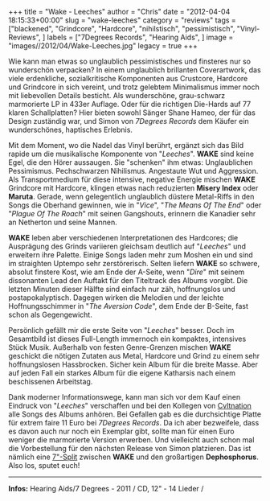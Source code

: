 +++
title = "Wake - Leeches"
author = "Chris"
date = "2012-04-04 18:15:33+00:00"
slug = "wake-leeches"
category = "reviews"
tags = ["blackened", "Grindcore", "Hardcore", "nihilstisch", "pessimistisch", "Vinyl-Reviews", ]
labels = ["7Degrees Records", "Hearing Aids", ]
image = "images//2012/04/Wake-Leeches.jpg"
legacy = true
+++

Wie kann man etwas so unglaublich pessimistisches und finsteres nur so wunderschön verpacken? In einem unglaublich brillanten Coverartwork, das viele erdenkliche, sozialkritische Komponenten aus Crustcore, Hardcore und Grindcore in sich vereint, und trotz gelebtem Minimalismus immer noch mit liebevollen Details besticht. Als wunderschöne, grau-schwarz marmorierte LP in 433er Auflage. Oder für die richtigen Die-Hards auf 77 klaren Schallplatten? Hier bieten sowohl Sänger Shane Hameo, der für das Design zuständig war, und Simon von _7Degrees Records_ dem Käufer ein wunderschönes, haptisches Erlebnis.

Mit dem Moment, wo die Nadel das Vinyl berührt, ergänzt sich das Bild rapide um die musikalische Komponente von "_Leeches_". **WAKE** sind keine Egel, die den Hörer aussaugen. Sie "schenken" ihm etwas: Unglaublichen Pessimismus. Pechschwarzen Nihilismus. Angestaute Wut und Aggression. Als Transportmedium für diese intensive, negative Energie mischen **WAKE** Grindcore mit Hardcore, klingen etwas nach reduzierten **Misery Index** oder **Maruta**. Gerade, wenn gelegentlich unglaublich düstere Metal-Riffs in den Songs die Oberhand gewinnen, wie in "_Vice_", "_The Means Of The End_" oder "_Plague Of The Roach_" mit seinen Gangshouts, erinnern die Kanadier sehr an Netherton und seine Mannen.

**WAKE** leben aber verschiedenen Interpretationen des Hardcores; die Ausprägung des Grinds variieren gleichsam deutlich auf "_Leeches_" und erweitern ihre Palette. Einige Songs laden mehr zum Moshen ein und sind im straighten Uptempo sehr zerstörerisch. Selten liefern **WAKE** so schwere, absolut finstere Kost, wie am Ende der A-Seite, wenn "_Dire_" mit seinem dissonanten Lead den Auftakt für den Titeltrack des Albums vorgibt. Die letzten Minuten dieser Hälfte sind einfach nur zäh, hoffnungslos und postapokalyptisch. Dagegen wirken die Melodien und der leichte Hoffnungsschimmer in "_The Aversion Code_", dem Ende der B-Seite, fast schon als Gegengewicht.

Persönlich gefällt mir die erste Seite von "_Leeches_" besser. Doch im Gesamtbild ist dieses Full-Length immernoch ein kompaktes, intensives Stück Musik. Außerhalb von festen Genre-Grenzen mischen **WAKE** geschickt die nötigen Zutaten aus Metal, Hardcore und Grind zu einem sehr hoffnungslosen Hassbrocken. Sicher kein Album für die breite Masse. Aber auf jeden Fall ein starkes Album für die eigene Katharsis nach einem beschissenen Arbeitstag.

Dank moderner Informationswege, kann man sich vor dem Kauf einen Eindruck von "_Leeches_" verschaffen und bei den Kollegen von <a href="http://www.cvltnation.com/leeches-wake-streaming/">Cvltnation</a> alle Songs des Albums anhören. Bei Gefallen gab es die durchsichtige Platte für extrem faire 11 Euro bei _7Degrees Records_. Da ich aber bezweifele, dass es davon auch nur noch ein Exemplar gibt, sollte man für einen Euro weniger die marmorierte Version erwerben. Und vielleicht auch schon mal die Vorbestellung für den nächsten Release von Simon platzieren. Das ist nämlich eine <a href="http://necroslaughter.de/2012/04/7degrees-records-news-wakedephosphorus-und-zodiac/" title="7Degrees Records News: WAKE/DEPHOSPHORUS und ZODIAC">7"-Split</a> zwischen **WAKE** und den großartigen **Dephosphorus**. Also los, sputet euch!



---
**Infos:**
Hearing Aids/7 Degrees - 2011 / 
CD, 12" - 14 Lieder / 
